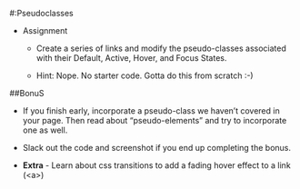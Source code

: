 #:Pseudoclasses

* Assignment

  * Create a series of links and modify the pseudo-classes associated with their Default, Active, Hover, and Focus States.
  
  * Hint: Nope. No starter code. Gotta do this from scratch :-) 

##BonuS 

  * If you finish early, incorporate a pseudo-class we haven’t covered in your page. Then read about “pseudo-elements” and try to incorporate one as well.

  * Slack out the code and screenshot if you end up completing the bonus. 
  * **Extra** - Learn about css transitions to add a fading hover effect to a link (\<a\>)